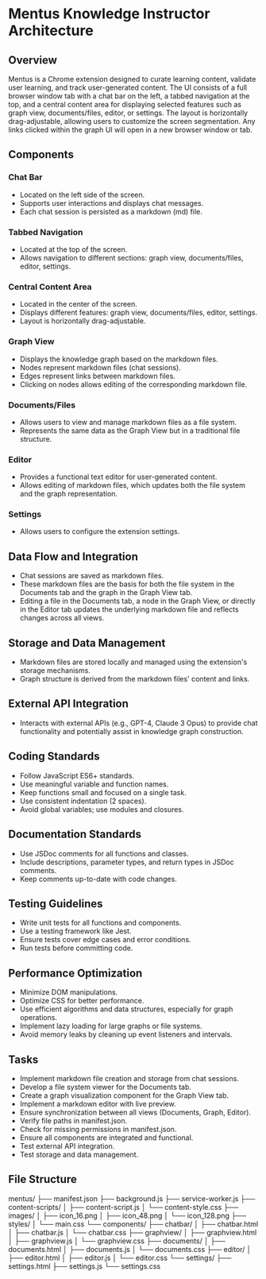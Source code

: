 
# Mentus Knowledge Instructor Architecture

## Overview
Mentus is a Chrome extension designed to curate learning content, validate user learning, and track user-generated content. The UI consists of a full browser window tab with a chat bar on the left, a tabbed navigation at the top, and a central content area for displaying selected features such as graph view, documents/files, editor, or settings. The layout is horizontally drag-adjustable, allowing users to customize the screen segmentation. Any links clicked within the graph UI will open in a new browser window or tab.

## Components
### Chat Bar
- Located on the left side of the screen.
- Supports user interactions and displays chat messages.
- Each chat session is persisted as a markdown (md) file.

### Tabbed Navigation
- Located at the top of the screen.
- Allows navigation to different sections: graph view, documents/files, editor, settings.

### Central Content Area
- Located in the center of the screen.
- Displays different features: graph view, documents/files, editor, settings.
- Layout is horizontally drag-adjustable.

### Graph View
- Displays the knowledge graph based on the markdown files.
- Nodes represent markdown files (chat sessions).
- Edges represent links between markdown files.
- Clicking on nodes allows editing of the corresponding markdown file.

### Documents/Files
- Allows users to view and manage markdown files as a file system.
- Represents the same data as the Graph View but in a traditional file structure.

### Editor
- Provides a functional text editor for user-generated content.
- Allows editing of markdown files, which updates both the file system and the graph representation.

### Settings
- Allows users to configure the extension settings.

## Data Flow and Integration
- Chat sessions are saved as markdown files.
- These markdown files are the basis for both the file system in the Documents tab and the graph in the Graph View tab.
- Editing a file in the Documents tab, a node in the Graph View, or directly in the Editor tab updates the underlying markdown file and reflects changes across all views.

## Storage and Data Management
- Markdown files are stored locally and managed using the extension's storage mechanisms.
- Graph structure is derived from the markdown files' content and links.

## External API Integration
- Interacts with external APIs (e.g., GPT-4, Claude 3 Opus) to provide chat functionality and potentially assist in knowledge graph construction.

## Coding Standards
- Follow JavaScript ES6+ standards.
- Use meaningful variable and function names.
- Keep functions small and focused on a single task.
- Use consistent indentation (2 spaces).
- Avoid global variables; use modules and closures.

## Documentation Standards
- Use JSDoc comments for all functions and classes.
- Include descriptions, parameter types, and return types in JSDoc comments.
- Keep comments up-to-date with code changes.

## Testing Guidelines
- Write unit tests for all functions and components.
- Use a testing framework like Jest.
- Ensure tests cover edge cases and error conditions.
- Run tests before committing code.

## Performance Optimization
- Minimize DOM manipulations.
- Optimize CSS for better performance.
- Use efficient algorithms and data structures, especially for graph operations.
- Implement lazy loading for large graphs or file systems.
- Avoid memory leaks by cleaning up event listeners and intervals.

## Tasks
- Implement markdown file creation and storage from chat sessions.
- Develop a file system viewer for the Documents tab.
- Create a graph visualization component for the Graph View tab.
- Implement a markdown editor with live preview.
- Ensure synchronization between all views (Documents, Graph, Editor).
- Verify file paths in manifest.json.
- Check for missing permissions in manifest.json.
- Ensure all components are integrated and functional.
- Test external API integration.
- Test storage and data management.

## File Structure
mentus/
├── manifest.json
├── background.js
├── service-worker.js
├── content-scripts/
│   ├── content-script.js
│   └── content-style.css
├── images/
│   ├── icon_16.png
│   ├── icon_48.png
│   └── icon_128.png
├── styles/
│   └── main.css
└── components/
    ├── chatbar/
    │   ├── chatbar.html
    │   ├── chatbar.js
    │   └── chatbar.css
    ├── graphview/
    │   ├── graphview.html
    │   ├── graphview.js
    │   └── graphview.css
    ├── documents/
    │   ├── documents.html
    │   ├── documents.js
    │   └── documents.css
    ├── editor/
    │   ├── editor.html
    │   ├── editor.js
    │   └── editor.css
    └── settings/
        ├── settings.html
        ├── settings.js
        └── settings.css

